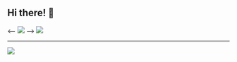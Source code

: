 ## Hi there! 👋

<!--

Here are some ideas to get you started:

- 🔭 I’m currently working on ...
- 🌱 I’m currently learning ...
- 👯 I’m looking to collaborate on ...
- 🤔 I’m looking for help with ...
- 💬 Ask me about ...
- 📫 How to reach me: ...
- 😄 Pronouns: ...
- ⚡ Fun fact: ...
-->

<-- <img src="https://github-readme-stats.vercel.app/api?username=alessandrogelmi&show_icons=true&theme=dark" /> -->
<img src="https://github-readme-stats.vercel.app/api/top-langs/?username=alessandrogelmi&layout=compact&langs_count=6&theme=dark" />
<hr>
<a href="https://github.com/alessandrogelmi/Covid19-Italy-Data">
  <img align="center" src="https://github-readme-stats-anuraghazra1.vercel.app/api/pin/?username=alessandrogelmi&repo=Covid19-Italy-Data&theme=dark" />
</a>
